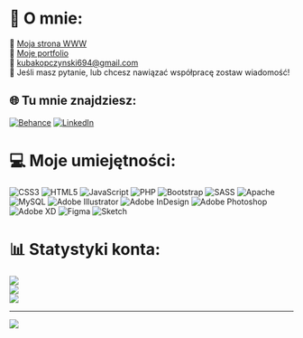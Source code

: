 # 💫 O mnie:
🔭 <a href="jakubkopczynski.tk">Moja strona WWW</a><br>
🔭 <a href="https://github.com/kopczynskijakub/kopczynskijakub/projects?query=is%3Aopen">Moje portfolio</a><br>
👯 kubakopczynski694@gmail.com<br>
💬 Jeśli masz pytanie, lub chcesz nawiązać współpracę zostaw wiadomość!



## 🌐 Tu mnie znajdziesz:
[![Behance](https://img.shields.io/badge/Behance-1769ff?logo=behance&logoColor=white)](https://behance.net/kopczynskijakub) [![LinkedIn](https://img.shields.io/badge/LinkedIn-%230077B5.svg?logo=linkedin&logoColor=white)](https://linkedin.com/in/jakubkopczynski) 

# 💻 Moje umiejętności:
![CSS3](https://img.shields.io/badge/css3-%231572B6.svg?style=for-the-badge&logo=css3&logoColor=white) ![HTML5](https://img.shields.io/badge/html5-%23E34F26.svg?style=for-the-badge&logo=html5&logoColor=white) ![JavaScript](https://img.shields.io/badge/javascript-%23323330.svg?style=for-the-badge&logo=javascript&logoColor=%23F7DF1E) ![PHP](https://img.shields.io/badge/php-%23777BB4.svg?style=for-the-badge&logo=php&logoColor=white) ![Bootstrap](https://img.shields.io/badge/bootstrap-%23563D7C.svg?style=for-the-badge&logo=bootstrap&logoColor=white) ![SASS](https://img.shields.io/badge/SASS-hotpink.svg?style=for-the-badge&logo=SASS&logoColor=white) ![Apache](https://img.shields.io/badge/apache-%23D42029.svg?style=for-the-badge&logo=apache&logoColor=white) ![MySQL](https://img.shields.io/badge/mysql-%2300f.svg?style=for-the-badge&logo=mysql&logoColor=white) ![Adobe Illustrator](https://img.shields.io/badge/adobeillustrator-%23FF9A00.svg?style=for-the-badge&logo=adobeillustrator&logoColor=white) ![Adobe InDesign](https://img.shields.io/badge/Adobe%20InDesign-49021F?style=for-the-badge&logo=adobeindesign&logoColor=white) ![Adobe Photoshop](https://img.shields.io/badge/adobephotoshop-%2331A8FF.svg?style=for-the-badge&logo=adobephotoshop&logoColor=white) ![Adobe XD](https://img.shields.io/badge/Adobe%20XD-470137?style=for-the-badge&logo=Adobe%20XD&logoColor=#FF61F6) 	![Figma](https://img.shields.io/badge/figma-%23F24E1E.svg?style=for-the-badge&logo=figma&logoColor=white) ![Sketch](https://img.shields.io/badge/Sketch-FFB387?style=for-the-badge&logo=sketch&logoColor=black)
# 📊 Statystyki konta:
![](https://github-readme-stats.vercel.app/api?username=kopczynskijakub&theme=dark&hide_border=false&include_all_commits=false&count_private=false)<br/>
![](https://github-readme-streak-stats.herokuapp.com/?user=kopczynskijakub&theme=dark&hide_border=false)<br/>
![](https://github-readme-stats.vercel.app/api/top-langs/?username=kopczynskijakub&theme=dark&hide_border=false&include_all_commits=false&count_private=false&layout=compact)

---
[![](https://visitcount.itsvg.in/api?id=kopczynskijakub&icon=0&color=0)](https://visitcount.itsvg.in)

<!-- Proudly created with GPRM ( https://gprm.itsvg.in ) -->
